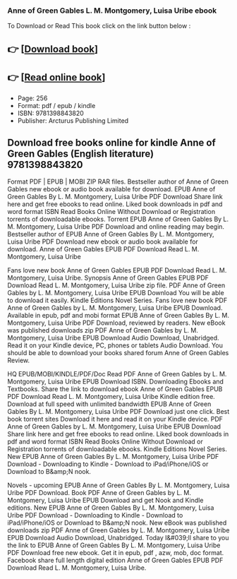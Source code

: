 ### Anne of Green Gables L. M. Montgomery, Luisa Uribe ebook

To Download or Read This book click on the link button below :

## 👉  [**[Download book](http://ebooksharez.info/download.php?group=book&from=github.com&id=721468&lnk=1081 "Download book")**]

## 👉  [**[Read online book](http://ebooksharez.info/download.php?group=book&from=github.com&id=721468&lnk=1081 "Read online book")**]


* Page: 256
* Format: pdf / epub / kindle
* ISBN: 9781398843820
* Publisher: Arcturus Publishing Limited



## Download free books online for kindle Anne of Green Gables (English literature) 9781398843820


Format PDF | EPUB | MOBI ZIP RAR files. Bestseller author of Anne of Green Gables new ebook or audio book available for download. EPUB Anne of Green Gables By L. M. Montgomery, Luisa Uribe PDF Download Share link here and get free ebooks to read online. Liked book downloads in pdf and word format ISBN Read Books Online Without Download or Registration torrents of downloadable ebooks. Torrent EPUB Anne of Green Gables By L. M. Montgomery, Luisa Uribe PDF Download and online reading may begin. Bestseller author of EPUB Anne of Green Gables By L. M. Montgomery, Luisa Uribe PDF Download new ebook or audio book available for download. Anne of Green Gables EPUB PDF Download Read L. M. Montgomery, Luisa Uribe

Fans love new book Anne of Green Gables EPUB PDF Download Read L. M. Montgomery, Luisa Uribe. Synopsis Anne of Green Gables EPUB PDF Download Read L. M. Montgomery, Luisa Uribe zip file. PDF Anne of Green Gables by L. M. Montgomery, Luisa Uribe EPUB Download You will be able to download it easily. Kindle Editions Novel Series. Fans love new book PDF Anne of Green Gables by L. M. Montgomery, Luisa Uribe EPUB Download. Available in epub, pdf and mobi format EPUB Anne of Green Gables By L. M. Montgomery, Luisa Uribe PDF Download, reviewed by readers. New eBook was published downloads zip PDF Anne of Green Gables by L. M. Montgomery, Luisa Uribe EPUB Download Audio Download, Unabridged. Read it on your Kindle device, PC, phones or tablets Audio Download. You should be able to download your books shared forum Anne of Green Gables Review.

HQ EPUB/MOBI/KINDLE/PDF/Doc Read PDF Anne of Green Gables by L. M. Montgomery, Luisa Uribe EPUB Download ISBN. Downloading Ebooks and Textbooks. Share the link to download ebook Anne of Green Gables EPUB PDF Download Read L. M. Montgomery, Luisa Uribe Kindle edition free. Download at full speed with unlimited bandwidth EPUB Anne of Green Gables By L. M. Montgomery, Luisa Uribe PDF Download just one click. Best book torrent sites Download it here and read it on your Kindle device. PDF Anne of Green Gables by L. M. Montgomery, Luisa Uribe EPUB Download Share link here and get free ebooks to read online. Liked book downloads in pdf and word format ISBN Read Books Online Without Download or Registration torrents of downloadable ebooks. Kindle Editions Novel Series. New EPUB Anne of Green Gables By L. M. Montgomery, Luisa Uribe PDF Download - Downloading to Kindle - Download to iPad/iPhone/iOS or Download to B&amp;amp;N nook.

Novels - upcoming EPUB Anne of Green Gables By L. M. Montgomery, Luisa Uribe PDF Download. Book PDF Anne of Green Gables by L. M. Montgomery, Luisa Uribe EPUB Download and get Nook and Kindle editions. New EPUB Anne of Green Gables By L. M. Montgomery, Luisa Uribe PDF Download - Downloading to Kindle - Download to iPad/iPhone/iOS or Download to B&amp;amp;N nook. New eBook was published downloads zip PDF Anne of Green Gables by L. M. Montgomery, Luisa Uribe EPUB Download Audio Download, Unabridged. Today I&amp;#039;ll share to you the link to EPUB Anne of Green Gables By L. M. Montgomery, Luisa Uribe PDF Download free new ebook. Get it in epub, pdf , azw, mob, doc format. Facebook share full length digital edition Anne of Green Gables EPUB PDF Download Read L. M. Montgomery, Luisa Uribe.





